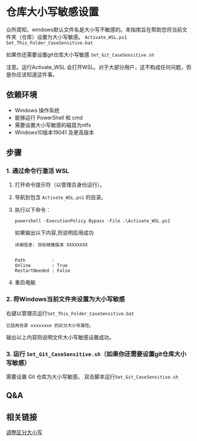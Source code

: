# 仓库大小写敏感设置

众所周知，windows默认文件名是大小写不敏感的。本指南旨在帮助您将当前文件夹（仓库）设置为大小写敏感。
`Activate_WSL.ps1`
`Set_This_Folder_CaseSensitive.bat`

如果你还需要设置git仓库大小写敏感
`Set_Git_CaseSensitive.sh`

注意。运行Activate_WSL 会打开WSL。对于大部分用户，这不构成任何问题，但是你应该知道这件事。

## 依赖环境

- Windows 操作系统
- 能够运行 PowerShell 和 cmd
- 需要设置大小写敏感的磁盘为ntfs
- Windows10版本19041 及更高版本

## 步骤

### 1. 通过命令行激活 WSL

1. 打开命令提示符（以管理员身份运行）。
2. 导航到包含 `Activate_WSL.ps1` 的目录。
3. 执行以下命令：

   ```shell
   powershell -ExecutionPolicy Bypass -File .\Activate_WSL.ps1
   ```

   如果输出以下内容,则说明启用成功

   ```shell
   详细信息: 目标映像版本 XXXXXXXX


   Path          :
   Online        : True
   RestartNeeded : False
   ```

4. 重启电脑

### 2. 将Windows当前文件夹设置为大小写敏感

右键以管理员运行`Set_This_Folder_CaseSensitive.bat`

   ```shell
   已启用目录 xxxxxxxe 的区分大小写属性。
   ```

输出以上内容则说明文件大小写敏感设置成功。

### 3. 运行 `Set_Git_CaseSensitive.sh`（如果你还需要设置git仓库大小写敏感）

需要设置 Git 仓库为大小写敏感。
双击脚本运行`Set_Git_CaseSensitive.sh`

## Q&A

## 相关链接

[调整区分大小写](https://learn.microsoft.com/zh-cn/windows/wsl/case-sensitivity#error-access-denied)
